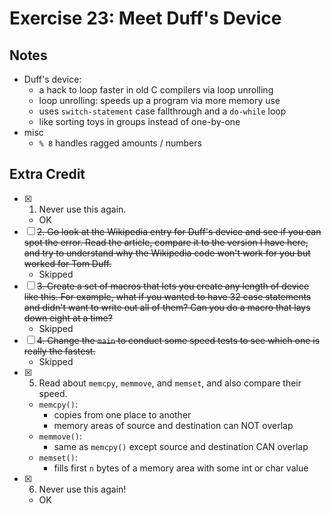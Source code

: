 # Exercise 23: Meet Duff's Device

## Notes

- Duff's device:
  - a hack to loop faster in old C compilers via loop unrolling
  - loop unrolling: speeds up a program via more memory use
  - uses `switch-statement` case fallthrough and a `do-while` loop
  - like sorting toys in groups instead of one-by-one
- misc
  - `% 8` handles ragged amounts / numbers

## Extra Credit

- [x] 1. Never use this again.
  - OK
- [ ] ~~2. Go look at the Wikipedia entry for Duff's device and see if you can spot the error. Read the article, compare it to the version I have here, and try to understand why the Wikipedia code won't work for you but worked for Tom Duff.~~
  - Skipped
- [ ] ~~3. Create a set of macros that lets you create any length of device like this. For example, what if you wanted to have 32 case statements and didn't want to write out all of them? Can you do a macro that lays down eight at a time?~~
  - Skipped
- [ ] ~~4. Change the `main` to conduct some speed tests to see which one is really the fastest.~~
  - Skipped
- [x] 5. Read about `memcpy`, `memmove`, and `memset`, and also compare their speed.
  - `memcpy()`:
    - copies from one place to another
    - memory areas of source and destination can NOT overlap
  - `memmove()`:
    - same as `memcpy()` except source and destination CAN overlap
  - `memset()`:
    - fills first `n` bytes of a memory area with some int or char value
- [x] 6. Never use this again!
  - OK
